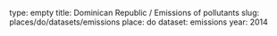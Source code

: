 type: empty
title: Dominican Republic / Emissions of pollutants
slug: places/do/datasets/emissions
place: do
dataset: emissions
year: 2014
